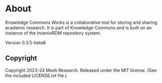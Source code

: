 # About

Knowledge Commons Works is a collaborative tool for storing and sharing academic research. It is part of Knowledge Commons and is built on an instance of the InvenioRDM repository system.

Version 0.3.5-beta8

## Copyright

Copyright 2023-24 Mesh Research. Released under the MIT license. (See the included LICENSE.txt file.)
